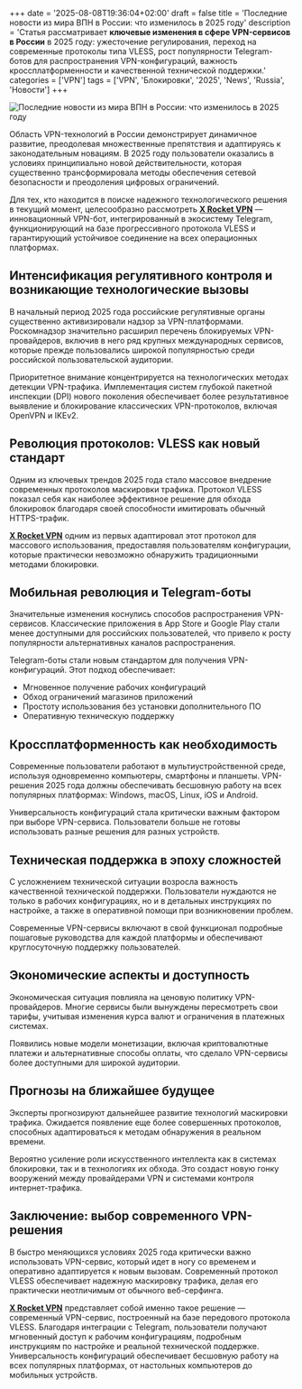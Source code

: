 +++
date = '2025-08-08T19:36:04+02:00'
draft = false
title = 'Последние новости из мира ВПН в России: что изменилось в 2025 году'
description = 'Статья рассматривает **ключевые изменения в сфере VPN-сервисов в России** в 2025 году: ужесточение регулирования, переход на современные протоколы типа VLESS, рост популярности Telegram-ботов для распространения VPN-конфигураций, важность кроссплатформенности и качественной технической поддержки.'
categories = ['VPN']
tags = ['VPN', 'Блокировки', '2025', 'News', 'Russia', 'Новости']
+++

![Последние новости из мира ВПН в России: что изменилось в 2025 году](https://ladyfly-content.fra1.cdn.digitaloceanspaces.com/B8AEB0C7-E158-4178-8C1F-0BB7BD54C056.jpeg)

Область VPN-технологий в России демонстрирует динамичное развитие, преодолевая множественные препятствия и адаптируясь к законодательным новациям. В 2025 году пользователи оказались в условиях принципиально новой действительности, которая существенно трансформировала методы обеспечения сетевой безопасности и преодоления цифровых ограничений.

Для тех, кто находится в поиске надежного технологического решения в текущий момент, целесообразно рассмотреть **[X Rocket VPN](https://t.me/X_Rocket_VPN_bot?start=ref-b-9)** — инновационный VPN-бот, интегрированный в экосистему Telegram, функционирующий на базе прогрессивного протокола VLESS и гарантирующий устойчивое соединение на всех операционных платформах.

## Интенсификация регулятивного контроля и возникающие технологические вызовы

В начальный период 2025 года российские регулятивные органы существенно активизировали надзор за VPN-платформами. Роскомнадзор значительно расширил перечень блокируемых VPN-провайдеров, включив в него ряд крупных международных сервисов, которые прежде пользовались широкой популярностью среди российской пользовательской аудитории.

Приоритетное внимание концентрируется на технологических методах детекции VPN-трафика. Имплементация систем глубокой пакетной инспекции (DPI) нового поколения обеспечивает более результативное выявление и блокирование классических VPN-протоколов, включая OpenVPN и IKEv2.

## Революция протоколов: VLESS как новый стандарт

Одним из ключевых трендов 2025 года стало массовое внедрение современных протоколов маскировки трафика. Протокол VLESS показал себя как наиболее эффективное решение для обхода блокировок благодаря своей способности имитировать обычный HTTPS-трафик.

**[X Rocket VPN](https://t.me/X_Rocket_VPN_bot?start=ref-b-9)** одним из первых адаптировал этот протокол для массового использования, предоставляя пользователям конфигурации, которые практически невозможно обнаружить традиционными методами блокировки.

## Мобильная революция и Telegram-боты

Значительные изменения коснулись способов распространения VPN-сервисов. Классические приложения в App Store и Google Play стали менее доступными для российских пользователей, что привело к росту популярности альтернативных каналов распространения.

Telegram-боты стали новым стандартом для получения VPN-конфигураций. Этот подход обеспечивает:

- Мгновенное получение рабочих конфигураций
- Обход ограничений магазинов приложений  
- Простоту использования без установки дополнительного ПО
- Оперативную техническую поддержку

## Кроссплатформенность как необходимость

Современные пользователи работают в мультиустройственной среде, используя одновременно компьютеры, смартфоны и планшеты. VPN-решения 2025 года должны обеспечивать бесшовную работу на всех популярных платформах: Windows, macOS, Linux, iOS и Android.

Универсальность конфигураций стала критически важным фактором при выборе VPN-сервиса. Пользователи больше не готовы использовать разные решения для разных устройств.

## Техническая поддержка в эпоху сложностей

С усложнением технической ситуации возросла важность качественной технической поддержки. Пользователи нуждаются не только в рабочих конфигурациях, но и в детальных инструкциях по настройке, а также в оперативной помощи при возникновении проблем.

Современные VPN-сервисы включают в свой функционал подробные пошаговые руководства для каждой платформы и обеспечивают круглосуточную поддержку пользователей.

## Экономические аспекты и доступность

Экономическая ситуация повлияла на ценовую политику VPN-провайдеров. Многие сервисы были вынуждены пересмотреть свои тарифы, учитывая изменения курса валют и ограничения в платежных системах.

Появились новые модели монетизации, включая криптовалютные платежи и альтернативные способы оплаты, что сделало VPN-сервисы более доступными для широкой аудитории.

## Прогнозы на ближайшее будущее

Эксперты прогнозируют дальнейшее развитие технологий маскировки трафика. Ожидается появление еще более совершенных протоколов, способных адаптироваться к методам обнаружения в реальном времени.

Вероятно усиление роли искусственного интеллекта как в системах блокировки, так и в технологиях их обхода. Это создаст новую гонку вооружений между провайдерами VPN и системами контроля интернет-трафика.

## Заключение: выбор современного VPN-решения

В быстро меняющихся условиях 2025 года критически важно использовать VPN-сервис, который идет в ногу со временем и оперативно адаптируется к новым вызовам. Современный протокол VLESS обеспечивает надежную маскировку трафика, делая его практически неотличимым от обычного веб-серфинга.

**[X Rocket VPN](https://t.me/X_Rocket_VPN_bot?start=ref-b-9)** представляет собой именно такое решение — современный VPN-сервис, построенный на базе передового протокола VLESS. Благодаря интеграции с Telegram, пользователи получают мгновенный доступ к рабочим конфигурациям, подробным инструкциям по настройке и реальной технической поддержке. Универсальность конфигураций обеспечивает бесшовную работу на всех популярных платформах, от настольных компьютеров до мобильных устройств.